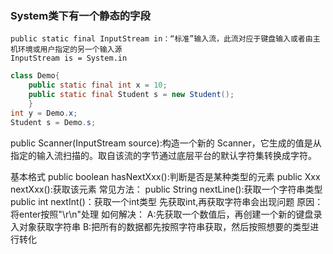 ### System类下有一个静态的字段
    public static final InputStream in：“标准”输入流，此流对应于键盘输入或者由主机环境或用户指定的另一个输入源
    InputStream is = System.in

```java
class Demo{
    public static final int x = 10;
    public static final Student s = new Student();
    }
int y = Demo.x;
Student s = Demo.s;
```


public Scanner(InputStream source):构造一个新的 Scanner，它生成的值是从指定的输入流扫描的。取自该流的字节通过底层平台的默认字符集转换成字符。

基本格式
    public boolean hasNextXxx():判断是否是某种类型的元素
    public Xxx nextXxx():获取该元素
常见方法：
    public String nextLine():获取一个字符串类型
    public int nextInt()：获取一个int类型
先获取int,再获取字符串会出现问题
    原因：将enter按照"\r\n"处理
    如何解决：
        A:先获取一个数值后，再创建一个新的键盘录入对象获取字符串
        B:把所有的数据都先按照字符串获取，然后按照想要的类型进行转化
